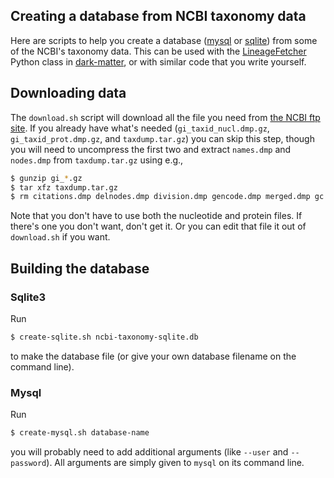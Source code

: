 ## Creating a database from NCBI taxonomy data

Here are scripts to help you create a database
([mysql](https://dev.mysql.com/) or
[sqlite](https://www.sqlite.org/index.html)) from some of the NCBI's
taxonomy data.  This can be used with the
[LineageFetcher](https://github.com/acorg/dark-matter/blob/master/dark/taxonomy.py)
Python class in [dark-matter](https://github.com/acorg/dark-matter/), or
with similar code that you write yourself.

## Downloading data

The `download.sh` script will download all the file you need from
[the NCBI ftp site](ftp://ftp.ncbi.nih.gov/pub/taxonomy).  If you already
have what's needed (`gi_taxid_nucl.dmp.gz`, `gi_taxid_prot.dmp.gz`, and
`taxdump.tar.gz`) you can skip this step, though you will need to
uncompress the first two and extract `names.dmp` and `nodes.dmp` from
`taxdump.tar.gz` using e.g.,

```sh
$ gunzip gi_*.gz
$ tar xfz taxdump.tar.gz
$ rm citations.dmp delnodes.dmp division.dmp gencode.dmp merged.dmp gc.prt readme.txt taxdump.tar.gz
```

Note that you don't have to use both the nucleotide and protein files. If
there's one you don't want, don't get it. Or you can edit that file it out
of `download.sh` if you want.

## Building the database

### Sqlite3

Run

```sh
$ create-sqlite.sh ncbi-taxonomy-sqlite.db
```

to make the database file (or give your own database filename on the
command line).

### Mysql

Run

```sh
$ create-mysql.sh database-name
```

you will probably need to add additional arguments (like `--user` and
`--password`). All arguments are simply given to `mysql` on its command
line.

